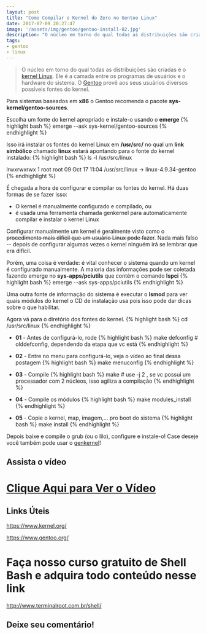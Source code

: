 ```yaml
---
layout: post
title: "Como Compilar o Kernel do Zero no Gentoo Linux"
date: 2017-07-09 20:27:47
image: '/assets/img/gentoo/gentoo-install-02.jpg'
description: "O núcleo em torno do qual todas as distribuições são criadas é o kernel Linux. Ele é a camada entre os programas de usuários e o hardware do sistema. O Gentoo provê aos seus usuários diversos possíveis fontes do kernel."
tags:
- gentoo
- linux
---
```


> O núcleo em torno do qual todas as distribuições são criadas é o [kernel Linux](https://www.kernel.org/). Ele é a camada entre os programas de usuários e o hardware do sistema. O [Gentoo](https://www.gentoo.org/) provê aos seus usuários diversos possíveis fontes do kernel.

Para sistemas baseados em __x86__ o Gentoo recomenda o pacote __sys-kernel/gentoo-sources__.

Escolha um fonte do kernel apropriado e instale-o usando o __emerge__
{% highlight bash %}
emerge --ask sys-kernel/gentoo-sources
{% endhighlight %}

Isso irá instalar os fontes do kernel Linux em __/usr/src/__ no qual um __link simbólico__ chamado __linux__ estará apontando para o fonte do kernel instalado:
{% highlight bash %}
ls -l /usr/src/linux

lrwxrwxrwx    1 root   root    09 Oct 17 11:04 /usr/src/linux -> linux-4.9.34-gentoo
{% endhighlight %}

É chegada a hora de configurar e compilar os fontes do kernel. Há duas formas de se fazer isso:

+ O kernel é manualmente configurado e compilado, ou
+ é usada uma ferramenta chamada genkernel para automaticamente compilar e instalar o kernel Linux

Configurar manualmente um kernel é geralmente visto como o ~~procedimento mais difícil que um usuário Linux pode fazer~~. Nada mais falso -- depois de configurar algumas vezes o kernel ninguém irá se lembrar que era difícil.

Porém, uma coisa é verdade: é vital conhecer o sistema quando um kernel é configurado manualmente. A maioria das informações pode ser coletada fazendo emerge no __sys-apps/pciutils__ que contém o comando __lspci__
{% highlight bash %}
emerge --ask sys-apps/pciutils
{% endhighlight %}

Uma outra fonte de informação do sistema é executar o __lsmod__ para ver quais módulos do kernel o CD de instalação usa pois isso pode dar dicas sobre o que habilitar.

Agora vá para o diretório dos fontes do kernel.
{% highlight bash %}
cd /usr/src/linux
{% endhighlight %}

+ __01__ - Antes de configurá-lo, rode
{% highlight bash %}
make defconfig # olddefconfig, dependendo da etapa que vc está
{% endhighlight %}

+ __02__ - Entre no menu para configurá-lo, veja o vídeo ao final dessa postagem
{% highlight bash %}
make menuconfig
{% endhighlight %}

+ __03__ - Compile
{% highlight bash %}
make # use -j 2 , se vc possui um processador com 2 núcleos, isso agiliza a compilação
{% endhighlight %}

+ __04__ - Compile os módulos
{% highlight bash %}
make modules_install
{% endhighlight %}

+ __05__ - Copie o kernel, map, imagem,... pro boot do sistema
{% highlight bash %}
make install
{% endhighlight %}

Depois baixe e compile o grub (ou o lilo), configure e instale-o! Case deseje você também pode usar o [genkernel](https://wiki.gentoo.org/wiki/Handbook:X86/Full/Installation/pt-br#Alternativa:_Usando_o_genkernel)!

## Assista o vídeo

# [Clique Aqui para Ver o Vídeo](https://www.youtube.com/watch?v=lW4MqZamXQY)



## Links Úteis

<https://www.kernel.org/>

<https://www.gentoo.org/>

# Faça nosso curso gratuito de Shell Bash e adquira todo conteúdo nesse link
<http://www.terminalroot.com.br/shell/>

## Deixe seu comentário!


<script async src="https://pagead2.googlesyndication.com/pagead/js/adsbygoogle.js"></script>

<!-- Informat -->
<ins class="adsbygoogle"
 style="display:block"
 data-ad-client="ca-pub-2838251107855362"
 data-ad-slot="2327980059"
 data-ad-format="auto"
 data-full-width-responsive="true"></ins>

<script>
(adsbygoogle = window.adsbygoogle || []).push({});
</script>

